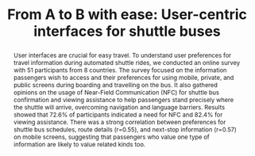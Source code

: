 ---
layout: publication
sitemap: false
title: "From A to B with ease: User-centric interfaces for shuttle buses"
authors: Alam, M. S., Subramanian, T., Martens, M., Remlinger, W., & Bazilinskyy, P. 
pdf: alam2024from
image: alam2024from.jpg
display: 16th International Conference on Automotive User Interfaces and Interactive Vehicular Applications (AutoUI). Brisbane, QLD, Australia
year: 2024
doi: 10.1145/3641308.3685033
code: https://github.com/Shaadalam9/shuttle-boarding
suppmat: https://doi.org/10.4121/76432912-37c4-4603-97e7-9cabbaba653e
abstract: "User interfaces are crucial for easy travel. To understand user preferences for travel information during automated shuttle rides, we conducted an online survey with 51 participants from 8 countries. The survey focused on the information passengers wish to access and their preferences for using mobile, private, and public screens during boarding and travelling on the bus. It also gathered opinions on the usage of Near-Field Communication (NFC) for shuttle bus confirmation and viewing assistance to help passengers stand precisely where the shuttle will arrive, overcoming navigation and language barriers. Results showed that 72.6% of participants indicated a need for NFC and 82.4% for viewing assistance. There was a strong correlation between preferences for shuttle bus schedules, route details (r=0.55), and next-stop information (r=0.57) on mobile screens, suggesting that passengers who value one type of information are likely to value related kinds too."
---